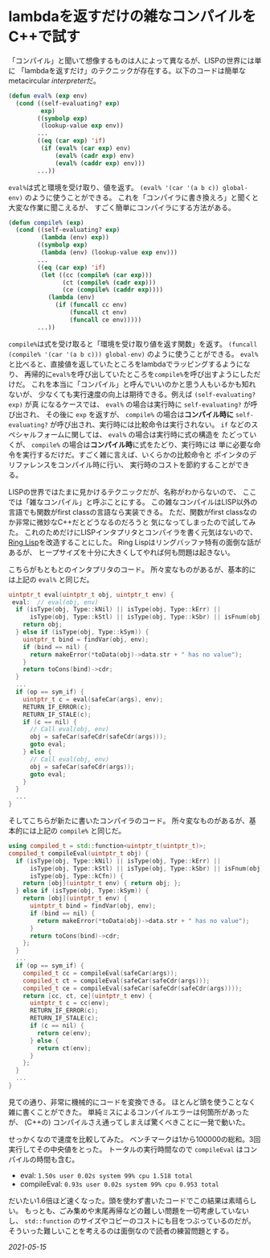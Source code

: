 # lambdaを返すだけの雑なコンパイルをC++で試す

「コンパイル」と聞いて想像するものは人によって異なるが、LISPの世界には単に
「lambdaを返すだけ」のテクニックが存在する。以下のコードは簡単なmetacircular
*interpreter*だ。

```lisp
(defun eval% (exp env)
  (cond ((self-evaluating? exp)
         exp)
        ((symbolp exp)
         (lookup-value exp env))
        ...
        ((eq (car exp) 'if)
         (if (eval% (car exp) env)
             (eval% (cadr exp) env)
             (eval% (caddr exp) env)))
        ...))
```

`eval%`は式と環境を受け取り、値を返す。
`(eval% '(car '(a b c)) global-env)` のように使うことができる。
これを「コンパイラに書き換えろ」と聞くと大変な作業に聞こえるが、
すごく簡単にコンパイラにする方法がある。

```lisp
(defun compile% (exp)
  (cond ((self-evaluating? exp)
         (lambda (env) exp))
        ((symbolp exp)
         (lambda (env) (lookup-value exp env)))
        ...
        ((eq (car exp) 'if)
         (let ((cc (compile% (car exp)))
               (ct (compile% (cadr exp)))
               (ce (compile% (caddr exp))))
           (lambda (env)
             (if (funcall cc env)
                 (funcall ct env)
                 (funcall ce env)))))
        ...))
```

`compile%`は式を受け取ると「環境を受け取り値を返す関数」を返す。
`(funcall (compile% '(car '(a b c))) global-env)` のように使うことができる。
`eval%`と比べると、直接値を返していたところをlambdaでラッピングするようになり、
再帰的に`eval%`を呼び出していたところを`compile%`を呼び出すようにしただけだ。
これを本当に「コンパイル」と呼んでいいのかと思う人もいるかも知れないが、
少なくても実行速度の向上は期待できる。例えば `(self-evaluating? exp)` が真
になるケースでは、 `eval%` の場合は実行時に `self-evaluating?` が呼び出され、
その後に `exp` を返すが、 `compile%` の場合は**コンパイル時に**
`self-evaluating?` が呼び出され、実行時には比較命令は実行されない。
`if` などのスペシャルフォームに関しては、 `eval%` の場合は実行時に式の構造を
たどっていくが、 `compile%` の場合は**コンパイル時**に式をたどり、実行時には
単に必要な命令を実行するだけだ。すごく雑に言えば、いくらかの比較命令と
ポインタのデリファレンスをコンパイル時に行い、
実行時のコストを節約することができる。

LISPの世界ではたまに見かけるテクニックだが、名称がわからないので、
ここでは「雑なコンパイル」と呼ぶことにする。
この雑なコンパイルはLISP以外の言語でも関数がfirst classの言語なら実装できる。
ただ、関数がfirst classなのか非常に微妙なC++だとどうなるのだろうと
気になってしまったので試してみた。
これのためだけにLISPインタプリタとコンパイラを書く元気はないので、
[Ring Lisp](https://github.com/zick/RingLisp)を改造することにした。
Ring Lispはリングバッファ特有の面倒な話があるが、
ヒープサイズを十分に大きくしてやれば何も問題は起きない。

こちらがもともとのインタプリタのコード。
所々変なものがあるが、基本的には上記の `eval%` と同じだ。

```cpp
uintptr_t eval(uintptr_t obj, uintptr_t env) {
 eval:  // eval(obj, env)
  if (isType(obj, Type::kNil) || isType(obj, Type::kErr) ||
      isType(obj, Type::kStl) || isType(obj, Type::kSbr) || isFnum(obj)) {
    return obj;
  } else if (isType(obj, Type::kSym)) {
    uintptr_t bind = findVar(obj, env);
    if (bind == nil) {
      return makeError(*toData(obj)->data.str + " has no value");
    }
    return toCons(bind)->cdr;
  }
  ...
  if (op == sym_if) {
    uintptr_t c = eval(safeCar(args), env);
    RETURN_IF_ERROR(c);
    RETURN_IF_STALE(c);
    if (c == nil) {
      // Call eval(obj, env)
      obj = safeCar(safeCdr(safeCdr(args)));
      goto eval;
    } else {
      // Call eval(obj, env)
      obj = safeCar(safeCdr(args));
      goto eval;
    }
  }
  ...
}
```

そしてこちらが新たに書いたコンパイラのコード。
所々変なものがあるが、基本的には上記の `compile%` と同じだ。

```cpp
using compiled_t = std::function<uintptr_t(uintptr_t)>;
compiled_t compileEval(uintptr_t obj) {
  if (isType(obj, Type::kNil) || isType(obj, Type::kErr) ||
      isType(obj, Type::kStl) || isType(obj, Type::kSbr) || isFnum(obj) ||
      isType(obj, Type::kCfn)) {
    return [obj](uintptr_t env) { return obj; };
  } else if (isType(obj, Type::kSym)) {
    return [obj](uintptr_t env) {
      uintptr_t bind = findVar(obj, env);
      if (bind == nil) {
        return makeError(*toData(obj)->data.str + " has no value");
      }
      return toCons(bind)->cdr;
    };
  }
  ...
  if (op == sym_if) {
    compiled_t cc = compileEval(safeCar(args));
    compiled_t ct = compileEval(safeCar(safeCdr(args)));
    compiled_t ce = compileEval(safeCar(safeCdr(safeCdr(args))));
    return [cc, ct, ce](uintptr_t env) {
      uintptr_t c = cc(env);
      RETURN_IF_ERROR(c);
      RETURN_IF_STALE(c);
      if (c == nil) {
        return ce(env);
      } else {
        return ct(env);
      }
    };
  }
  ...
}
```

見ての通り、非常に機械的にコードを変換できる。
ほとんど頭を使うことなく雑に書くことができた。
単純ミスによるコンパイルエラーは何箇所があったが、
(C++の) コンパイルさえ通ってしまえば驚くべきことに一発で動いた。

せっかくなので速度を比較してみた。
ベンチマークは1から100000の総和。3回実行してその中央値をとった。
トータルの実行時間なので `compileEval` はコンパイルの時間も含む。

* eval: `1.50s user 0.02s system 99% cpu 1.518 total`
* compileEval: `0.93s user 0.02s system 99% cpu 0.953 total`

だいたい1.6倍ほど速くなった。頭を使わず書いたコードでこの結果は素晴らしい。
もっとも、ごみ集めや末尾再帰などの難しい問題を一切考慮していないし、
`std::function` のサイズやコピーのコストにも目をつぶっているのだが。
そういった難しいことを考えるのは面倒なので読者の練習問題とする。

*2021-05-15*
